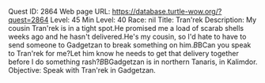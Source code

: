 Quest ID: 2864
Web page URL: https://database.turtle-wow.org/?quest=2864
Level: 45
Min Level: 40
Race: nil
Title: Tran'rek
Description: My cousin Tran'rek is in a tight spot.He promised me a load of scarab shells weeks ago and he hasn't delivered.He's my cousin, so I'd hate to have to send someone to Gadgetzan to break something on him.$B$BCan you speak to Tran'rek for me?Let him know he needs to get that delivery together before I do something rash?$B$BGadgetzan is in northern Tanaris, in Kalimdor.
Objective: Speak with Tran'rek in Gadgetzan.
